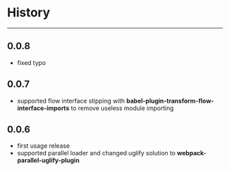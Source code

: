 # History

---

## 0.0.8
- fixed typo

## 0.0.7
- supported flow interface stipping with **babel-plugin-transform-flow-interface-imports** to remove useless module importing

## 0.0.6
- first usage release
- supported parallel loader and changed uglify solution to **webpack-parallel-uglify-plugin**

